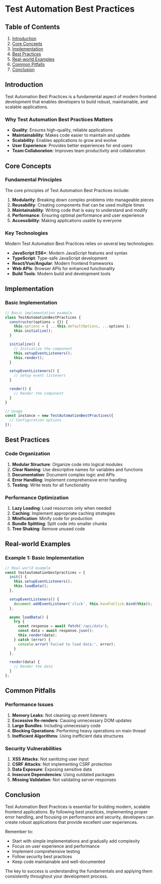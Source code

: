 # Test Automation Best Practices

## Table of Contents
1. [Introduction](#introduction)
2. [Core Concepts](#core-concepts)
3. [Implementation](#implementation)
4. [Best Practices](#best-practices)
5. [Real-world Examples](#real-world-examples)
6. [Common Pitfalls](#common-pitfalls)
7. [Conclusion](#conclusion)

## Introduction

Test Automation Best Practices is a fundamental aspect of modern frontend development that enables developers to build robust, maintainable, and scalable applications.

### Why Test Automation Best Practices Matters

- **Quality**: Ensures high-quality, reliable applications
- **Maintainability**: Makes code easier to maintain and update
- **Scalability**: Enables applications to grow and evolve
- **User Experience**: Provides better experiences for end users
- **Team Collaboration**: Improves team productivity and collaboration

## Core Concepts

### Fundamental Principles

The core principles of Test Automation Best Practices include:

1. **Modularity**: Breaking down complex problems into manageable pieces
2. **Reusability**: Creating components that can be used multiple times
3. **Maintainability**: Writing code that is easy to understand and modify
4. **Performance**: Ensuring optimal performance and user experience
5. **Accessibility**: Making applications usable by everyone

### Key Technologies

Modern Test Automation Best Practices relies on several key technologies:

- **JavaScript ES6+**: Modern JavaScript features and syntax
- **TypeScript**: Type-safe JavaScript development
- **React/Vue/Angular**: Modern frontend frameworks
- **Web APIs**: Browser APIs for enhanced functionality
- **Build Tools**: Modern build and development tools

## Implementation

### Basic Implementation

```javascript
// Basic implementation example
class TestAutomationBestPractices {
  constructor(options = {}) {
    this.options = { ...this.defaultOptions, ...options };
    this.initialize();
  }

  initialize() {
    // Initialize the component
    this.setupEventListeners();
    this.render();
  }

  setupEventListeners() {
    // Setup event listeners
  }

  render() {
    // Render the component
  }
}

// Usage
const instance = new TestAutomationBestPractices({
  // Configuration options
});
```

## Best Practices

### Code Organization

1. **Modular Structure**: Organize code into logical modules
2. **Clear Naming**: Use descriptive names for variables and functions
3. **Documentation**: Document complex logic and APIs
4. **Error Handling**: Implement comprehensive error handling
5. **Testing**: Write tests for all functionality

### Performance Optimization

1. **Lazy Loading**: Load resources only when needed
2. **Caching**: Implement appropriate caching strategies
3. **Minification**: Minify code for production
4. **Bundle Splitting**: Split code into smaller chunks
5. **Tree Shaking**: Remove unused code

## Real-world Examples

### Example 1: Basic Implementation

```javascript
// Real-world example
const testautomationbestpractices = {
  init() {
    this.setupEventListeners();
    this.loadData();
  },

  setupEventListeners() {
    document.addEventListener('click', this.handleClick.bind(this));
  },

  async loadData() {
    try {
      const response = await fetch('/api/data');
      const data = await response.json();
      this.render(data);
    } catch (error) {
      console.error('Failed to load data:', error);
    }
  },

  render(data) {
    // Render the data
  }
};
```

## Common Pitfalls

### Performance Issues

1. **Memory Leaks**: Not cleaning up event listeners
2. **Excessive Re-renders**: Causing unnecessary DOM updates
3. **Large Bundles**: Including unnecessary code
4. **Blocking Operations**: Performing heavy operations on main thread
5. **Inefficient Algorithms**: Using inefficient data structures

### Security Vulnerabilities

1. **XSS Attacks**: Not sanitizing user input
2. **CSRF Attacks**: Not implementing CSRF protection
3. **Data Exposure**: Exposing sensitive data
4. **Insecure Dependencies**: Using outdated packages
5. **Missing Validation**: Not validating server responses

## Conclusion

Test Automation Best Practices is essential for building modern, scalable frontend applications. By following best practices, implementing proper error handling, and focusing on performance and security, developers can create robust applications that provide excellent user experiences.

Remember to:
- Start with simple implementations and gradually add complexity
- Focus on user experience and performance
- Implement comprehensive testing
- Follow security best practices
- Keep code maintainable and well-documented

The key to success is understanding the fundamentals and applying them consistently throughout your development process.
